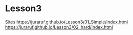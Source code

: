 # Lesson3
Sites
https://juraruf.github.io/Lesson3/01_Simple/index.html
https://juraruf.github.io/Lesson3/02_hard/index.html
